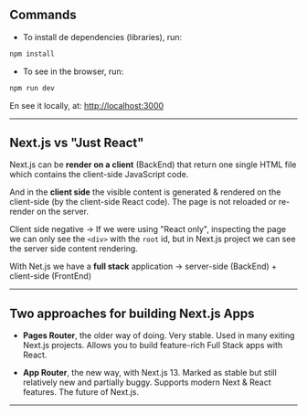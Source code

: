 ## Commands

- To install de dependencies (libraries), run:

```BASH
npm install
```

- To see in the browser, run:

```BASH
npm run dev
```

En see it locally, at: [http://localhost:3000](http://localhost:3000)

---

## Next.js vs "Just React"

Next.js can be **render on a client** (BackEnd) that return one single HTML file which contains the client-side JavaScript code.

And in the **client side** the visible content is generated & rendered on the client-side (by the client-side React code). The page is not reloaded or re-render on the server.

Client side negative -> If we were using "React only", inspecting the page we can only see the `<div>` with the `root` id, but in Next.js project we can see the server side content rendering.

With Net.js we have a **full stack** application -> server-side (BackEnd) + client-side (FrontEnd)

---

## Two approaches for building Next.js Apps

- **Pages Router**, the older way of doing. Very stable. Used in many exiting Next.js projects. Allows you to build feature-rich Full Stack apps with React.

- **App Router**, the new way, with Next.js 13. Marked as stable but still relatively new and partially buggy. Supports modern Next & React features. The future of Next.js.

---